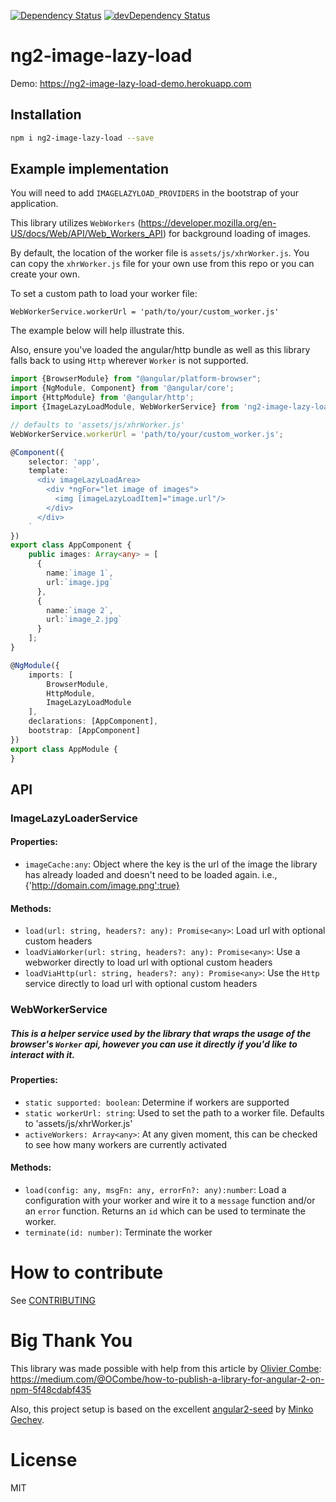 [![Dependency Status](https://david-dm.org/NathanWalker/ng2-image-lazy-load.svg)](https://david-dm.org/NathanWalker/ng2-image-lazy-load)
[![devDependency Status](https://david-dm.org/NathanWalker/ng2-image-lazy-load/dev-status.svg)](https://david-dm.org/NathanWalker/ng2-image-lazy-load#info=devDependencies)

# ng2-image-lazy-load

Demo: https://ng2-image-lazy-load-demo.herokuapp.com

## Installation
```sh
npm i ng2-image-lazy-load --save
```

## Example implementation

You will need to add `IMAGELAZYLOAD_PROVIDERS` in the bootstrap of your application.

This library utilizes `WebWorkers` (https://developer.mozilla.org/en-US/docs/Web/API/Web_Workers_API) for background loading of images.

By default, the location of the worker file is `assets/js/xhrWorker.js`. You can copy the `xhrWorker.js` file for your own use from this repo or you can create your own.

To set a custom path to load your worker file:
```
WebWorkerService.workerUrl = 'path/to/your/custom_worker.js'
```
The example below will help illustrate this.

Also, ensure you've loaded the angular/http bundle as well as this library falls back to using `Http` wherever `Worker` is not supported.

```ts
import {BrowserModule} from "@angular/platform-browser";
import {NgModule, Component} from '@angular/core';
import {HttpModule} from '@angular/http';
import {ImageLazyLoadModule, WebWorkerService} from 'ng2-image-lazy-load';

// defaults to 'assets/js/xhrWorker.js'
WebWorkerService.workerUrl = 'path/to/your/custom_worker.js';

@Component({
    selector: 'app',
    template: `
      <div imageLazyLoadArea>
        <div *ngFor="let image of images">
          <img [imageLazyLoadItem]="image.url"/>
        </div>
      </div>
    `
})
export class AppComponent {
    public images: Array<any> = [
      {
        name:`image 1`,
        url:`image.jpg`
      },
      {
        name:`image 2`,
        url:`image_2.jpg`
      }
    ];
}

@NgModule({
    imports: [
        BrowserModule,
        HttpModule,
        ImageLazyLoadModule
    ],
    declarations: [AppComponent],
    bootstrap: [AppComponent]
})
export class AppModule {
}
```

## API
### ImageLazyLoaderService
#### Properties:
- `imageCache:any`: Object where the key is the url of the image the library has already loaded and doesn't need to be loaded again. i.e., {'http://domain.com/image.png':true}

#### Methods:
- `load(url: string, headers?: any): Promise<any>`: Load url with optional custom headers
- `loadViaWorker(url: string, headers?: any): Promise<any>`: Use a webworker directly to load url with optional custom headers
- `loadViaHttp(url: string, headers?: any): Promise<any>`: Use the `Http` service directly to load url with optional custom headers

### WebWorkerService
##### This is a helper service used by the library that wraps the usage of the browser's `Worker` api, however you can use it directly if you'd like to interact with it.
#### Properties:
- `static supported: boolean`: Determine if workers are supported
- `static workerUrl: string`: Used to set the path to a worker file. Defaults to 'assets/js/xhrWorker.js'
- `activeWorkers: Array<any>`: At any given moment, this can be checked to see how many workers are currently activated

#### Methods:
- `load(config: any, msgFn: any, errorFn?: any):number`: Load a configuration with your worker and wire it to a `message` function and/or an `error` function. Returns an `id` which can be used to terminate the worker.
- `terminate(id: number)`: Terminate the worker


# How to contribute

See [CONTRIBUTING](https://github.com/NathanWalker/ng2-image-lazy-load/blob/master/CONTRIBUTING.md)

# Big Thank You

This library was made possible with help from this article by [Olivier Combe](https://github.com/ocombe):
https://medium.com/@OCombe/how-to-publish-a-library-for-angular-2-on-npm-5f48cdabf435

Also, this project setup is based on the excellent [angular2-seed](https://github.com/mgechev/angular2-seed) by [Minko Gechev](https://github.com/mgechev).

# License

MIT
